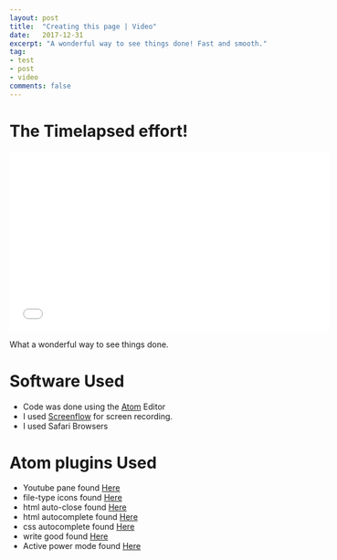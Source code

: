 ```yaml
---
layout: post
title:  "Creating this page | Video"
date:   2017-12-31
excerpt: "A wonderful way to see things done! Fast and smooth."
tag:
- test
- post
- video
comments: false
---
```



# The Timelapsed effort!

<iframe width="560" height="315" src="//www.youtube.com/embed/SU3kYxJmWuQ" frameborder="0"> </iframe>

What a wonderful way to see things done.

# Software Used

 * Code was done using the <a href="https://atom.io" class="btn">Atom</a> Editor
 * I used <a href="https://www.telestream.net/screenflow/overview.htm" class="btn">Screenflow</a> for screen recording.
 * I used Safari Browsers

# Atom plugins Used

 * Youtube pane found <a href="https://atom.io/packages/youtube-pane" class="btn">Here</a>
 * file-type icons found <a href="https://atom.io/packages/file-type-icons" class="btn">Here</a>
 * html auto-close found <a href="https://atom.io/packages/autoclose-html" class="btn">Here</a>
 * html autocomplete found <a href="https://atom.io/packages/autocomplete-html" class="btn">Here</a>
 * css autocomplete found <a href="https://atom.io/packages/autocomplete-css" class="btn">Here</a>
 * write good found <a href="https://atom.io/packages/linter-write-good" class="btn">Here</a>
 * Active power mode found <a href="https://atom.io/packages/activate-power-mode" class="btn">Here</a>
